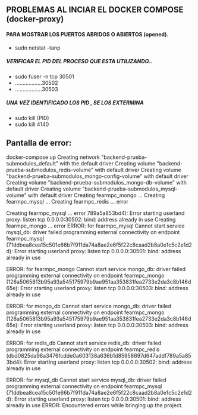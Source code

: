 ## PROBLEMAS AL INCIAR EL DOCKER COMPOSE (docker-proxy)
#### PARA MOSTRAR LOS PUERTOS ABRIDOS O ABIERTOS (opened).
* sudo netstat -tanp

##### VERIFICAR EL PID DEL PROCESO QUE ESTA UTILIZANDO..
* sudo fuser -n tcp 30501
* ..................30502
* ..................30503

##### UNA VEZ IDENTIFICADO LOS PID , SE LOS EXTERMINA 

* sudo kill (PID)
* sudo kill 4140



## Pantalla de error:

docker-compose up
Creating network "backend-prueba-submodulos_default" with the default driver
Creating volume "backend-prueba-submodulos_redis-volume" with default driver
Creating volume "backend-prueba-submodulos_mongo-config-volume" with default driver
Creating volume "backend-prueba-submodulos_mongo-db-volume" with default driver
Creating volume "backend-prueba-submodulos_mysql-volume" with default driver
Creating fearmpc_mongo ... 
Creating fearmpc_mysql ... 
Creating fearmpc_redis ... error

Creating fearmpc_mysql ... error
789a5a853bd4): Error starting userland proxy: listen tcp 0.0.0.0:30502: bind: address already in use
Creating fearmpc_mongo ... error
ERROR: for fearmpc_mysql  Cannot start service mysql_db: driver failed programming external connectivity on endpoint fearmpc_mysql (71ddbea8cea15c501e66b7f911da74a8ae2e6f5f22c8caad2b8a0e1c5c2e1d2d): Error starting userland proxy: listen tcp 0.0.0.0:30501: bind: address already in use

ERROR: for fearmpc_mongo  Cannot start service mongo_db: driver failed programming external connectivity on endpoint fearmpc_mongo (126a5065813b95a93a545175979b9ae951aa353831fea2733e2da3c8b146d65e): Error starting userland proxy: listen tcp 0.0.0.0:30503: bind: address already in use

ERROR: for mongo_db  Cannot start service mongo_db: driver failed programming external connectivity on endpoint fearmpc_mongo (126a5065813b95a93a545175979b9ae951aa353831fea2733e2da3c8b146d65e): Error starting userland proxy: listen tcp 0.0.0.0:30503: bind: address already in use

ERROR: for redis_db  Cannot start service redis_db: driver failed programming external connectivity on endpoint fearmpc_redis (dbd0825da98a3476fcdde0a603138a636b1d85958697d647addf789a5a853bd4): Error starting userland proxy: listen tcp 0.0.0.0:30502: bind: address already in use

ERROR: for mysql_db  Cannot start service mysql_db: driver failed programming external connectivity on endpoint fearmpc_mysql (71ddbea8cea15c501e66b7f911da74a8ae2e6f5f22c8caad2b8a0e1c5c2e1d2d): Error starting userland proxy: listen tcp 0.0.0.0:30501: bind: address already in use
ERROR: Encountered errors while bringing up the project.




